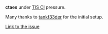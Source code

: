 **ctaes** under [TIS CI](https://ci.trust-in-soft.com/projects/TrustInSoft-CI/ctaes-tis) pressure.

Many thanks to [tankf33der](https://github.com/tankf33der) for the initial setup.

[Link to the issue](https://github.com/bitcoin-core/ctaes/issues/15)
